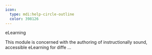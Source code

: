 ```yaml
---
icon:
  type: mdi:help-circle-outline
  color: 398126
---
```


eLearning

This module is concerned with the authoring of instructionally sound, accessible eLearning for diffe ... 
